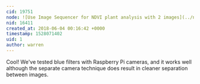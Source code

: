 ```yaml
---
cid: 19751
node: ![Use Image Sequencer for NDVI plant analysis with 2 images](../notes/warren/05-30-2018/use-image-sequencer-for-ndvi-plant-analysis-with-2-images)
nid: 16411
created_at: 2018-06-04 00:16:42 +0000
timestamp: 1528071402
uid: 1
author: warren
---
```


Cool! We've tested blue filters with Raspberry Pi cameras, and it works well although the separate camera technique does result in cleaner separation between images. 